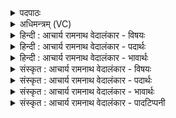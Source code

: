 <details><summary>पदपाठः</summary>

पु꣣नानः꣢। सो꣣म। जा꣡गृ꣢꣯विः। अ꣡व्याः꣢꣯। वा꣡रैः꣢꣯। प꣡रि꣢꣯। प्रि꣣यः꣢। त्वम्। वि꣡प्रः꣢꣯। वि। प्रः꣣। अभवः। अङ्गिरस्तम। म꣡ध्वा꣢꣯। य꣣ज्ञ꣢म्। मि꣣मिक्ष। नः। ५१९।
</details>

<details><summary>अधिमन्त्रम् (VC)</summary>

- पवमानः सोमः
- सप्तर्षयः
- बृहती
- मध्यमः
- पावमानं काण्डम्
</details>

<details><summary>हिन्दी : आचार्य रामनाथ वेदालंकार - विषयः</summary>

अगले मन्त्र में सोम जीवात्मा को उद्बोधित किया गया है।
</details>

<details><summary>हिन्दी : आचार्य रामनाथ वेदालंकार - पदार्थः</summary>

पदार्थान्वयभाषाः -  हे (अङ्गिरस्तम) अतिशय तेजस्वी (सोम) मेरे अन्तरात्मन् ! (जागृविः) जागरूक, (अव्याः वारैः) भेड़ों के बालों से निर्मित दशापवित्रों के सदृश बुद्धि के तर्कों से (परि पुनानः) असत्य के त्याग तथा सत्य के स्वीकार द्वारा स्वयं को पवित्र करता हुआ (प्रियः) सबका प्रिय (त्वम्) तू (विप्रः) ज्ञानी (अभवः) हो गया है। वह तू (नः) हमारे (यज्ञम्) जीवन-यज्ञ को (मध्वा) माधुर्य से (मिमिक्ष) सींचने का प्रयत्न कर ॥९॥
</details>

<details><summary>हिन्दी : आचार्य रामनाथ वेदालंकार - भावार्थः</summary>

भावार्थभाषाः -  मनुष्यों को चाहिए कि वे जागरूक, पवित्र, सबके प्रिय, ज्ञानी, तेजस्वी और मधुर व्यवहार करनेवाले होवें ॥९॥
</details>

<details><summary>संस्कृत : आचार्य रामनाथ वेदालंकार - विषयः</summary>

अथ सोमं जीवात्मानमुद्बोधयति।
</details>

<details><summary>संस्कृत : आचार्य रामनाथ वेदालंकार - पदार्थः</summary>

पदार्थान्वयभाषाः -  हे (अङ्गिरस्तम) अतिशयेन तेजस्विन् ! अङ्गारेष्वङ्गिराः इति हि निरुक्तम् ३।१७। (सोम) मदीय अन्तरात्मन् ! (जागृविः) जागरूकः, (अव्याः वारैः) अविबालनिर्मितदशापवित्रैरिव बुद्धेस्तर्कैः (परि पुनानः) असत्यं परित्यज्य सत्यं स्वीकृत्य स्वात्मानं पवित्रं कुर्वन् (प्रियः) सर्वेषां स्नेहभाजनभूतः (त्वम् विप्रः) प्रशस्तज्ञानवान् (अभवः) अजायथाः। स त्वम् (नः) अस्माकम् (यज्ञम्) जीवनयज्ञम् (मध्वा) मधुना, माधुर्येण (मिमिक्ष) सेक्तुं प्रयतस्व। मिह सेचने धातोः सनि लोण्मध्यमैकवचने रूपम् ॥९॥
</details>

<details><summary>संस्कृत : आचार्य रामनाथ वेदालंकार - भावार्थः</summary>

भावार्थभाषाः -  मनुष्यैर्जागरूकैः सर्वेषां प्रियैर्ज्ञानवद्भिस्तेजस्विभिर्मधुरव्यवहारैश्च भवितव्यम् ॥९॥
</details>

<details><summary>संस्कृत : आचार्य रामनाथ वेदालंकार - पादटिप्पनी</summary>

टिप्पणी:   १. ऋ० ९।१०७।६, ‘जागृविरव्या, अभवोऽङ्गिरस्तम, णः’ इत्यत्र क्रमेण ‘जागृविरव्यो, अभवोऽङ्गिरस्तमः, नः’ इति पाठः।
</details>